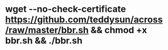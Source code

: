 # wget --no-check-certificate https://github.com/teddysun/across/raw/master/bbr.sh && chmod +x bbr.sh && ./bbr.sh
